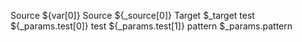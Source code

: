 Source ${var[0]}
Source ${_source[0]}
Target $_target
test ${_params.test[0]}
test ${_params.test[1]}
pattern $_params.pattern